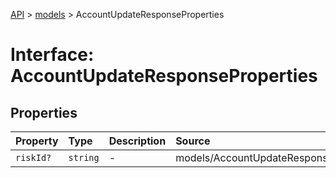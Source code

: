 [API](../../index.md) > [models](../index.md) > AccountUpdateResponseProperties

# Interface: AccountUpdateResponseProperties

## Properties

| Property | Type | Description | Source |
| :------ | :------ | :------ | :------ |
| `riskId?` | `string` | - | models/AccountUpdateResponse.ts:37 |
